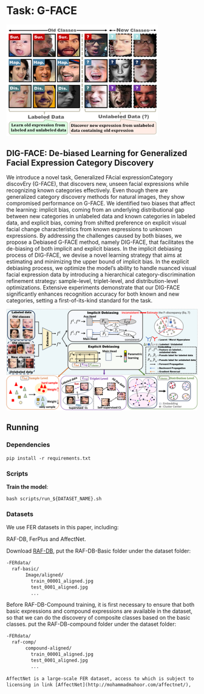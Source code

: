 # Task: G-FACE

<img src="assets/G-FACE.jpg" width="400"/>

## DIG-FACE: De-biased Learning for Generalized Facial Expression Category Discovery


We introduce a novel task, Generalized FAcial expressionCategory discovEry (G-FACE), 
that discovers new, unseen facial expressions while recognizing known categories effectively. 
Even though there are generalized category discovery methods for natural images, they show compromised performance on G-FACE. We identified two biases that affect the learning: 
implicit bias, coming from an underlying distributional gap between new categories in unlabeled data and known categories in labeled data, and explicit bias, coming from shifted preference on explicit visual facial change characteristics from known expressions to unknown expressions. By addressing the challenges caused by both biases, we propose a Debiased G-FACE method, namely DIG-FACE, that facilitates the de-biasing of both implicit and explicit biases. In the implicit debiasing process of DIG-FACE, we devise a novel learning strategy that aims at estimating and minimizing the upper bound of implicit bias. In the explicit debiasing process, we optimize the model’s ability to handle nuanced visual facial expression data by introducing a hierarchical  category-discrimination refinement strategy: sample-level, triplet-level, and distribution-level optimizations. Extensive experiments demonstrate that our DIG-FACE significantly enhances recognition accuracy for both known and new categories, setting a first-of-its-kind standard for the task.  

<img src="assets/frame_v2.jpg" width="800"/>


## Running

### Dependencies

```
pip install -r requirements.txt
```

### Scripts

**Train the model**:

```
bash scripts/run_${DATASET_NAME}.sh
```

### Datasets

We use FER datasets  in this paper, including:

RAF-DB, FerPlus and AffectNet.

Download [RAF-DB](http://www.whdeng.cn/RAF/model1.html#dataset), put the RAF-DB-Basic folder under the dataset folder:
```key
-FERdata/
  raf-basic/
	   Image/aligned/
	     train_00001_aligned.jpg
	     test_0001_aligned.jpg
	     ...

```
Before RAF-DB-Compound training, it is first necessary to ensure that both basic expressions and compound expressions are available in the dataset, so that we can do the discovery of composite classes based on the basic classes.
put the  RAF-DB-compound folder under the dataset folder:
```key
-FERdata/
  raf-comp/
	   compound-aligned/
	     train_00001_aligned.jpg
	     test_0001_aligned.jpg
	     ...

AffectNet is a large-scale FER dataset, access to which is subject to licensing in link [AffectNet](http://mohammadmahoor.com/affectnet/),
